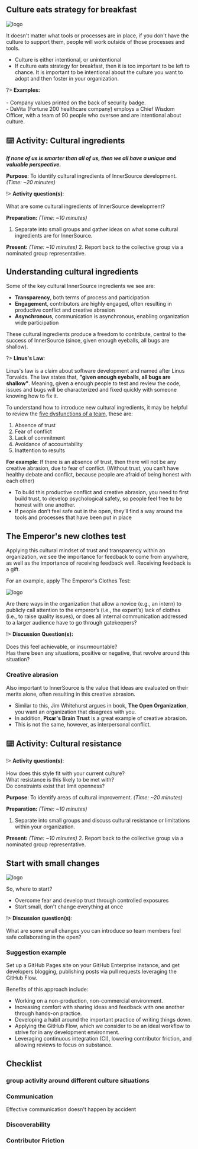 ## Culture eats strategy for breakfast

![logo](images/full-english-breakfast.jpg ':size=600%')

It doesn't matter what tools or processes are in place, if you don't have the culture to support them, people will work outside of those processes and tools.

- Culture is either intentional, or unintentional
- If culture eats strategy for breakfast, then it is too important to be left to chance. It is important to be intentional about the culture you want to adopt and then foster in your organization.

?> **Examples:**<br><br> - Company values printed on the back of security badge.<br>- DaVita (Fortune 200 healthcare company) employs a Chief Wisdom Officer, with a team of 90 people who oversee and are intentional about culture.

## ⌨️ Activity: Cultural ingredients

***If none of us is smarter than all of us, then we all have a unique and valuable perspective.***

**Purpose**: To identify cultural ingredients of InnerSource development. _(Time: ~20 minutes)_

!> **Activity question(s)**: <br><br>What are some cultural ingredients of InnerSource development?

**Preparation:** _(Time: ~10 minutes)_

1. Separate into small groups and gather ideas on what some cultural ingredients are for InnerSource.

**Present:** _(Time: ~10 minutes)_
2. Report back to the collective group via a nominated group representative.

## Understanding cultural ingredients

Some of the key cultural InnerSource ingredients we see are:
- **Transparency**, both terms of process and participation
- **Engagement**, contributors are highly engaged, often resulting in productive conflict and creative abrasion
- **Asynchronous**, communication is asynchronous, enabling organization wide participation

These cultural ingredients produce a freedom to contribute, central to the success of InnerSource (since, given enough eyeballs, all bugs are shallow).

?> **Linus's Law**:<br><br> Linus's law is a claim about software development and named after Linus Torvalds. The law states that, **"given enough eyeballs, all bugs are shallow"**. Meaning, given a enough people to test and review the code, issues and bugs will be characterized and fixed quickly with someone knowing how to fix it.

To understand how to introduce new cultural ingredients, it may be helpful to review the [five dysfunctions of a team](https://en.wikipedia.org/wiki/The_Five_Dysfunctions_of_a_Team), these are:
1. Absence of trust
2. Fear of conflict
3. Lack of commitment
4. Avoidance of accountability
5. Inattention to results

**For example**: If there is an absence of trust, then there will not be any creative abrasion, due to fear of conflict. (Without trust, you can’t have healthy debate and conflict, because people are afraid of being honest with each other)

- To build this productive conflict and creative abrasion, you need to first build trust, to develop psychological safety, so people feel free to be honest with one another.
- If people don’t feel safe out in the open, they’ll find a way around the tools and processes that have been put in place

## The Emperor's new clothes test

Applying this cultural mindset of trust and transparency within an organization, we see the importance for feedback to come from anywhere, as well as the importance of receiving feedback well. Receiving feedback is a gift.

For an example, apply The Emperor's Clothes Test:

![logo](images/emperor-clothes.jpg ':size=800%')

Are there ways in the organization that allow a novice (e.g., an intern) to publicly call attention to the emperor’s (i.e., the expert’s) lack of clothes (i.e., to raise quality issues), or does all internal communication addressed to a larger audience have to go through gatekeepers?

!> **Discussion Question(s):** <br><br>Does this feel achievable, or insurmountable?<br>
Has there been any situations, positive or negative, that revolve around this situation?

### Creative abrasion

Also important to InnerSource is the value that ideas are evaluated on their merits alone, often resulting in this creative abrasion.
- Similar to this, Jim Whitehurst argues in book, **The Open Organization**, you want an organization that disagrees with you.
- In addition, **Pixar's Brain Trust** is a great example of creative abrasion.
- This is not the same, however, as interpersonal conflict.

## ⌨️ Activity: Cultural resistance

!> **Activity question(s)**:<br><br>How does this style fit with your current culture?<br>What resistance is this likely to be met with?<br>Do constraints exist that limit openness?

**Purpose**: To identify areas of cultural improvement. _(Time: ~20 minutes)_

**Preparation:** _(Time: ~10 minutes)_

1. Separate into small groups and discuss cultural resistance or limitations within your organization.

**Present:** _(Time: ~10 minutes)_
2. Report back to the collective group via a nominated group representative.

## Start with small changes

![logo](images/small-changes.jpg)

So, where to start?
- Overcome fear and develop trust through controlled exposures
- Start small, don't change everything at once

!> **Discussion question(s)**:<br><br>What are some small changes you can introduce so team members feel safe collaborating in the open?

### Suggestion example

Set up a GitHub Pages site on your GitHub Enterprise instance, and get developers blogging, publishing posts via pull requests leveraging the GitHub Flow.

Benefits of this approach include:
- Working on a non-production, non-commercial environment.
- Increasing comfort with sharing ideas and feedback with one another through hands-on practice.
- Developing a habit around the important practice of writing things down.
- Applying the GitHub Flow, which we consider to be an ideal workflow to strive for in any development environment.
- Leveraging continuous integration (CI), lowering contributor friction, and allowing reviews to focus on substance.





## Checklist


### group activity around different culture situations

### Communication

Effective communication doesn't happen by accident

### Discoverability

### Contributor Friction
